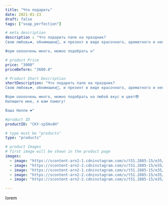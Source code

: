 ```yaml
---
title: "Что подарить"
date: 2021-01-23
draft: false
tags: ["soap_perfection"]

# meta description
description : "Что подарить папе на праздник?
Свою любовь❤️, обнимашки🤗, и презент в виде красочного, ароматного и необычного подарка🎁

Форм ооооочень много, можно подобрать н"

# product Price
price: "3000"
priceBefore: "3600.0"

# Product Short Description
shortDescription: "Что подарить папе на праздник?
Свою любовь❤️, обнимашки🤗, и презент в виде красочного, ароматного и необычного подарка🎁

Форм ооооочень много, можно подобрать на любой вкус и цвет😎
Напишите мне, я вам помогу!

Ваша Нелли ❤️"

#product ID
productID: "CKY-sp5HvdH"

# type must be "products"
type: "products"

# product Images
# first image will be shown in the product page
images:
  - image: "https://scontent-arn2-1.cdninstagram.com/v/t51.2885-15/e35/140934457_876230186527870_7407757214668774969_n.jpg?se=7&tp=1&_nc_ht=scontent-arn2-1.cdninstagram.com&_nc_cat=110&_nc_ohc=Ix41JkVRKS8AX9vDr8p&oh=96609d871125ae19208c1cc2e3919da8&oe=606A9336&ig_cache_key=MjQ5MzAxODEzODY3MTQ3NjcyNg%3D%3D.2"
  - image: "https://scontent-arn2-2.cdninstagram.com/v/t51.2885-15/e35/141441090_2850367271919476_3761378303805735829_n.jpg?se=7&tp=1&_nc_ht=scontent-arn2-2.cdninstagram.com&_nc_cat=108&_nc_ohc=yvYCIK9yG9kAX--wVNB&oh=a0f7d6f490935ab8a4c1633b32448218&oe=606CE34E&ig_cache_key=MjQ5MzAxODEzODY4ODM0OTI5Nw%3D%3D.2"
  - image: "https://scontent-arn2-1.cdninstagram.com/v/t51.2885-15/e35/141443453_240670410897892_8739779596332822139_n.jpg?se=7&tp=1&_nc_ht=scontent-arn2-1.cdninstagram.com&_nc_cat=104&_nc_ohc=6hUiyP_xuPQAX_PZ_ck&oh=1a55b2c8fc5a7cf014605023a1930438&oe=6069F94E&ig_cache_key=MjQ5MzAxODEzODc4MDU5NDU4MA%3D%3D.2"
  - image: "https://scontent-arn2-2.cdninstagram.com/v/t51.2885-15/e35/141472399_115325140503152_9195355729177140089_n.jpg?se=7&tp=1&_nc_ht=scontent-arn2-2.cdninstagram.com&_nc_cat=108&_nc_ohc=gyspVTOPNusAX9p5fK0&oh=09a873b0b6892ad7f95f6f3e81b4038e&oe=606D066D&ig_cache_key=MjQ5MzAxODEzODY3OTkxMjIwMA%3D%3D.2"
  - image: "https://scontent-arn2-2.cdninstagram.com/v/t51.2885-15/e35/140841028_1108081852983432_8571912740875766064_n.jpg?se=7&tp=1&_nc_ht=scontent-arn2-2.cdninstagram.com&_nc_cat=100&_nc_ohc=ez22AtEUR8kAX8vw58d&oh=c86677c1af69133101770b7d2071d5a9&oe=606D4980&ig_cache_key=MjQ5MzAxODEzODcwNDg3NTU0Ng%3D%3D.2"

---
```

lorem
